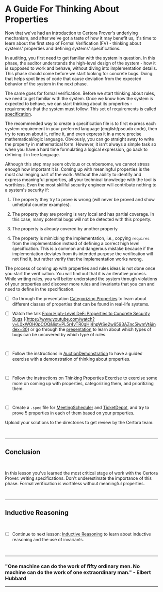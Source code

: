 # A Guide For Thinking About Properties

Now that we've had an introduction to Certora Prover's underlying mechanism, and after we've got a taste of how it
may benefit us, it's time to learn about the first step of Formal Verification (FV) - thinking about systems' properties and defining systems' specifications.

In auditing, you first need to get familiar with the system in question. In this phase, the auditor understands the high-level design of the system - how it is supposed to work and behave, without diving into implementation details. This phase should come before we start looking for concrete bugs.
Doing that helps spot lines of code that cause deviation from the expected behavior of the system in the next phase.

The same goes for formal verification. Before we start thinking about rules, we need to get familiar with the system. Once we know how the system is expected to behave, we can start thinking about its properties - requirements that the system must follow.
This set of requirements is called [specification](https://en.wikipedia.org/wiki/Formal_specification).

The recommended way to create a specification file is to first express each system requirement in your preferred language (english/pseudo code), then try to reason about it, refine it, and even express it in a more precise mathematical/logic language.
Obviously, you can go straight away to write the property in mathematical form. However, it isn't always a simple task so when you have a hard time formulating a logical expression, go back to defining it in free language.

Although this step may seem obvious or cumbersome, 
we cannot stress enough how important it is. 
Coming up with meaningful properties is the most challenging part of the work. 
Without the ability to identify and express meaningful properties, 
all your technical knowledge with the tool is worthless. 
Even the most skillful security engineer will contribute nothing to a system's security if:

1. The property they try to prove is wrong (will never be proved and show unhelpful counter examples).

2. The property they are proving is very local and has partial coverage. In this case, many potential bugs will not be detected with this property. 

3. The property is already covered by another property

4. The property is mimicking the implementation, i.e., copying `requires` from the implementation instead of defining a correct high level specification. This is a common and dangerous mistake because if the implementation deviates from its intended purpose the verification will not find it, but rather verify that the implementation works wrong.

The process of coming up with properties and rules ideas is not done once you start the verification.
You will find out that it is an iterative process. While writing rules, you will better understand the system through violations of your properties and discover more rules and invariants that you can and need to define in the specification.

- [ ] Go through the presentation [Categorizing Properties](Categorizing_Properties.pdf) to learn about different classes of properties that can be found in real-life systems.

- [ ] Watch the talk [From High-Level DeFi Properties to Concrete Security Bugs](https://www.youtube.com/watch?v=L0xWOH0pCOQ&list=PL5r4vTR0gHj4hpWSe2w6593AZnc5iwmVt&index=30) ](https://www.youtube.com/watch?v=L0xWOH0pCOQ&list=PL5r4vTR0gHj4hpWSe2w6593AZnc5iwmVt&index=30) or go through the [presentation](https://drive.google.com/file/d/1d1XUW9Nu1cc2ZER6FWSvr7uAXMQqiRpW/view) to learn about which types of bugs can be uncovered by which type of rules.

</br>

- [ ] Follow the instructions in [AuctionDemonstration](AuctionDemonstration) to have a guided exercise with a demonstration of thinking about properties.

</br>

- [ ] Follow the instructions on [Thinking Properties Exercise](ThinkingPropertiesExercise) to exercise some more on coming up with properties, categorizing them, and prioritizing them.

</br>

- [ ] Create a `.spec` file for [MeetingScheduler](ThinkingPropertiesExercise/MeetingScheduler) and [TicketDepot](ThinkingPropertiesExercise/TicketDepot), and try to prove 5 properties in each of them based on your properties.

Upload your solutions to the directories to get review by the Certora team.

</br>

---

## Conclusion

</br>

In this lesson you've learned the most critical stage of work with the Certora Prover: writing specifications.
Don't underestimate the importance of this phase. Formal verification is worthless without meaningful properties.

</br>

---

## Inductive Reasoning

</br>

- [ ] Continue to next lesson: [Inductive Reasoning](../07.Lesson_InductiveReasoning) to learn about inductive reasoning and the use of invariants.

</br>

---

### "One machine can do the work of fifty ordinary men. No machine can do the work of one extraordinary man." - Elbert Hubbard

---
